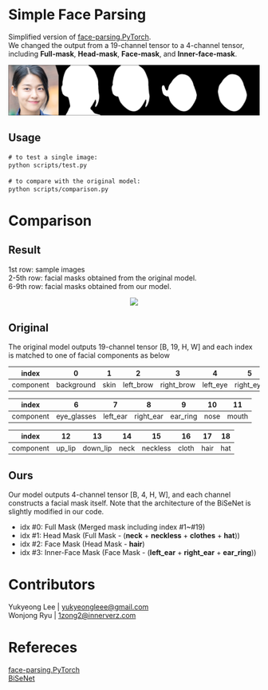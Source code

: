 # Simple Face Parsing
Simplified version of [face-parsing.PyTorch](https://github.com/zllrunning/face-parsing.PyTorch).  
We changed the output from a 19-channel tensor to a 4-channel tensor, including **Full-mask**, **Head-mask**, **Face-mask**, and **Inner-face-mask**.

<p align="center"><img src="./assets/grid_single.png" ></p>

## Usage
```
# to test a single image:
python scripts/test.py

# to compare with the original model:
python scripts/comparison.py
```

# Comparison

## Result
1st row: sample images  
2-5th row: facial masks obtained from the original model.  
6-9th row: facial masks obtained from our model.  
<p align="center"><img src="./assets/grid_image.png" ></p>


## Original
The original model outputs 19-channel tensor [B, 19, H, W] and each index is matched to one of facial components as below

|index|0|1|2|3|4|5|
|:---:|:---:|:---:|:---:|:---:|:---:|:---:|
|component|background|skin|left_brow|right_brow|left_eye|right_eye|

|index|6|7|8|9|10|11|
|:---:|:---:|:---:|:---:|:---:|:---:|:---:|
|component|eye_glasses|left_ear|right_ear|ear_ring|nose|mouth|

|index|12|13|14|15|16|17|18|
|:---:|:---:|:---:|:---:|:---:|:---:|:---:|:---:|
|component|up_lip|down_lip|neck|neckless|cloth|hair|hat|

## Ours
Our model outputs 4-channel tensor [B, 4, H, W], and each channel constructs a facial mask itself.
Note that the architecture of the BiSeNet is slightly modified in our code.

- idx #0: Full Mask (Merged mask including index #1~#19)   
- idx #1: Head Mask (Full Mask - (**neck** + **neckless** + **clothes** + **hat**))   
- idx #2: Face Mask (Head Mask - **hair**)  
- idx #3: Inner-Face Mask (Face Mask - (**left_ear** + **right_ear** + **ear_ring**))

# Contributors
Yukyeong Lee | yukyeongleee@gmail.com  
Wonjong Ryu | 1zong2@innerverz.com  

# Refereces
[face-parsing.PyTorch](https://github.com/zllrunning/face-parsing.PyTorch)  
[BiSeNet](https://github.com/CoinCheung/BiSeNet)
